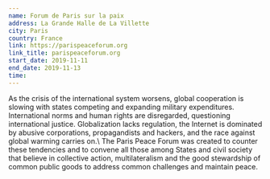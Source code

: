 ```yaml
---
name: Forum de Paris sur la paix
address: La Grande Halle de La Villette
city: Paris
country: France
link: https://parispeaceforum.org
link_title: parispeaceforum.org
start_date: 2019-11-11
end_date: 2019-11-13
time:
---
```

As the crisis of the international system worsens, global cooperation is slowing with states competing
and expanding military expenditures. International norms and human rights are disregarded, questioning
international justice. Globalization lacks regulation, the Internet is dominated by abusive
corporations, propagandists and hackers, and the race against global warming carries on.\\
The Paris Peace Forum was created to counter these tendencies and to convene all those among States and
civil society that believe in collective action, multilateralism and the good stewardship of common
public goods to address common challenges and maintain peace.
